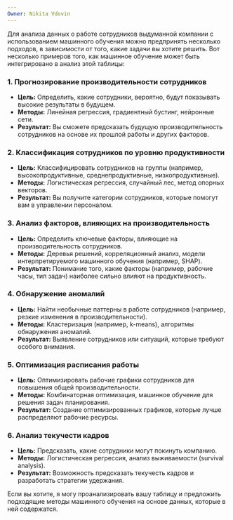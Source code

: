 ```yaml
---
Owner: Nikita Vdovin
---
```

Для анализа данных о работе сотрудников выдуманной компании с использованием машинного обучения можно предпринять несколько подходов, в зависимости от того, какие задачи вы хотите решить. Вот несколько примеров того, как машинное обучение может быть интегрировано в анализ этой таблицы:

### 1. **Прогнозирование производительности сотрудников**

- **Цель:** Определить, какие сотрудники, вероятно, будут показывать высокие результаты в будущем.
- **Методы:** Линейная регрессия, градиентный бустинг, нейронные сети.
- **Результат:** Вы сможете предсказать будущую производительность сотрудников на основе их прошлой работы и других факторов.

### 2. **Классификация сотрудников по уровню продуктивности**

- **Цель:** Классифицировать сотрудников на группы (например, высокопродуктивные, среднепродуктивные, низкопродуктивные).
- **Методы:** Логистическая регрессия, случайный лес, метод опорных векторов.
- **Результат:** Вы получите категории сотрудников, которые помогут вам в управлении персоналом.

### 3. **Анализ факторов, влияющих на производительность**

- **Цель:** Определить ключевые факторы, влияющие на производительность сотрудников.
- **Методы:** Деревья решений, корреляционный анализ, модели интерпретируемого машинного обучения (например, SHAP).
- **Результат:** Понимание того, какие факторы (например, рабочие часы, тип задач) наиболее сильно влияют на продуктивность.

### 4. **Обнаружение аномалий**

- **Цель:** Найти необычные паттерны в работе сотрудников (например, резкие изменения в производительности).
- **Методы:** Кластеризация (например, k-means), алгоритмы обнаружения аномалий.
- **Результат:** Выявление сотрудников или ситуаций, которые требуют особого внимания.

### 5. **Оптимизация расписания работы**

- **Цель:** Оптимизировать рабочие графики сотрудников для повышения общей производительности.
- **Методы:** Комбинаторная оптимизация, машинное обучение для решения задач планирования.
- **Результат:** Создание оптимизированных графиков, которые лучше распределяют рабочие ресурсы.

### 6. **Анализ текучести кадров**

- **Цель:** Предсказать, какие сотрудники могут покинуть компанию.
- **Методы:** Логистическая регрессия, анализ выживаемости (survival analysis).
- **Результат:** Возможность предсказать текучесть кадров и разработать стратегии удержания.

Если вы хотите, я могу проанализировать вашу таблицу и предложить подходящие методы машинного обучения на основе данных, которые в ней содержатся.